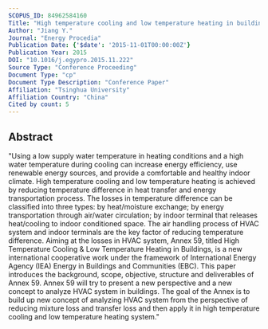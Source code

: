 ```yaml
---
SCOPUS_ID: 84962584160
Title: "High temperature cooling and low temperature heating in buildings of EBC Annex 59"
Author: "Jiang Y."
Journal: "Energy Procedia"
Publication Date: {'$date': '2015-11-01T00:00:00Z'}
Publication Year: 2015
DOI: "10.1016/j.egypro.2015.11.222"
Source Type: "Conference Proceeding"
Document Type: "cp"
Document Type Description: "Conference Paper"
Affiliation: "Tsinghua University"
Affiliation Country: "China"
Cited by count: 5
---
```


## Abstract
"Using a low supply water temperature in heating conditions and a high water temperature during cooling can increase energy efficiency, use renewable energy sources, and provide a comfortable and healthy indoor climate. High temperature cooling and low temperature heating is achieved by reducing temperature difference in heat transfer and energy transportation process. The losses in temperature difference can be classified into three types: by heat/moisture exchange; by energy transportation through air/water circulation; by indoor terminal that releases heat/cooling to indoor conditioned space. The air handling process of HVAC system and indoor terminals are the key factor of reducing temperature difference. Aiming at the losses in HVAC system, Annex 59, titled High Temperature Cooling & Low Temperature Heating in Buildings, is a new international cooperative work under the framework of International Energy Agency (IEA) Energy in Buildings and Communities (EBC). This paper introduces the background, scope, objective, structure and deliverables of Annex 59. Annex 59 will try to present a new perspective and a new concept to analyze HVAC system in buildings. The goal of the Annex is to build up new concept of analyzing HVAC system from the perspective of reducing mixture loss and transfer loss and then apply it in high temperature cooling and low temperature heating system."
